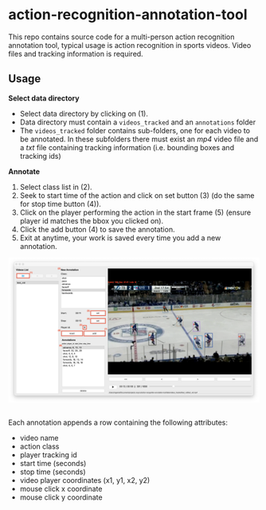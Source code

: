 # action-recognition-annotation-tool

This repo contains source code for a multi-person action recognition annotation tool, typical usage is action recognition in sports videos. Video files and tracking information is required.

## Usage

 
**Select data directory**

* Select data directory by clicking on (1). 
* Data directory must contain a `videos_tracked` and an `annotations` folder
* The `videos_tracked` folder contains sub-folders, one for each video to be annotated. In these subfolders there must exist an *mp4* video file and a *txt* file containing tracking information (i.e. bounding boxes and tracking ids)


**Annotate**

1. Select class list in (2).
2. Seek to start time of the action and click on set button (3) (do the same for stop time button (4)).
3. Click on the player performing the action in the start frame (5) (ensure player id matches the bbox you clicked on).
4. Click the add button (4) to save the annotation.
5. Exit at anytime, your work is saved every time you add a new annotation.


<table style="width:85%">
  <tr>
  <img src="https://github.com/marawangamal/action-recognition-annotation-tool/blob/main/docs/labelled_img.png?raw=true" alt="Paris" class="center">
  </tr>
</table>

Each annotation appends a row containing the following attributes:

* video name
* action class
* player tracking id
* start time (seconds)
* stop time (seconds)
* video player coordinates (x1, y1, x2, y2) 
* mouse click x coordinate
* mouse click y coordinate
